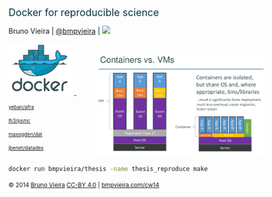 
<span style="font-size:1.4em; font-weigth: 400; color: #073642;">Docker for reproducible science</span>


Bruno Vieira | <i class="fa fa-twitter"></i> <a href="//twitter.com/bmpvieira" target="_blank">@bmpvieira</a> | <img style="width: 20%;" src="img/Queen_Mary,_University_of_London_logo.svg" />


<a target="_blank" href="http://docker.io"><img style="width: 25%;" alt="docker" src="img/docker.png" /></a>
<a target="_blank" href="http://www.slideshare.net/dotCloud/docker-intro-november"><img style="padding-top: 5%; float: right; width: 65%;" alt="docker" src="img/docker-vm.png" />&nbsp;</a>

<p style="line-height: .8em">
<i style="font-size: .7em; vertical-align: middle;" class="fa fa-github-alt"></i><a href="http://github.com/yeban/afra"><span style="font-size: .7em; line-height: .7em;"> yeban/afra</span></a>
</p>

<p style="line-height: .8em">
<i style="font-size: .7em; vertical-align: middle;" class="fa fa-github-alt"></i><a href="http://github.com/lh3/psmc"><span style="font-size: .7em; line-height: .7em;" >  lh3/psmc</span></a>
</p>

<p style="line-height: .8em">
<i style="font-size: .7em; vertical-align: middle;" class="fa fa-github-alt"></i><a href="http://github.com/maxogden/dat"><span style="font-size: .7em; line-height: .7em;" >  maxogden/dat</span></a>
</p>

<p style="line-height: .8em">
<i style="font-size: .7em; vertical-align: middle;" class="fa fa-github-alt"></i><a href="http://github.com/jbenet/datadex"><span style="font-size: .7em; line-height: .7em;" >  jbenet/datadex</span></a>
</p>

<div style="clear: both;"></div>

```bash
docker run bmpvieira/thesis -name thesis_reproduce make
```

<small>
© 2014 <a href="//bmpvieira.com" target="_blanl">Bruno Vieira</a> <a href="//creativecommons.org/licenses/by/4.0/deed.en_US" target="_blank">CC-BY 4.0</a> | 
<a href="//bmpvieira.com/cw14" target="_blank">bmpvieira.com/cw14</a>
</small>

